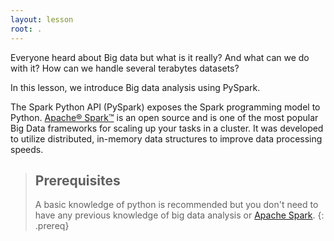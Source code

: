 ```yaml
---
layout: lesson
root: .
---
```


Everyone heard about Big data but what is it really?
And what can we do with it? How can we handle several terabytes datasets?

In this lesson, we introduce Big data analysis using PySpark.


The Spark Python API (PySpark) exposes the Spark programming 
model to Python. [Apache® Spark™](http://spark.apache.org/) is an open source and is one of the most popular Big Data frameworks for scaling up your tasks in a cluster. It was developed to utilize distributed, in-memory data structures to improve data processing speeds. 

> ## Prerequisites
>
> A basic knowledge of python is recommended 
> but you don't need to have any previous knowledge 
> of big data analysis or [Apache Spark](http://spark.apache.org/).
{: .prereq}
